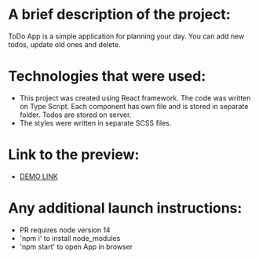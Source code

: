 # A brief description of the project:
 ToDo App is a simple application for planning your day. You can add new todos, update old ones and delete.
  
# Technologies that were used:
 - This project was created using React framework. The code was written on Type Script. Each component has own file and is stored in separate folder. Todos are stored on server.
 - The styles were written in separate SCSS files.

# Link to the preview:
  - [DEMO LINK](https://levchenko-dmytro.github.io/to-do_app)

# Any additional launch instructions:
  - PR requires node version 14
  - 'npm i' to install node_modules
  - 'npm start' to open App in browser
